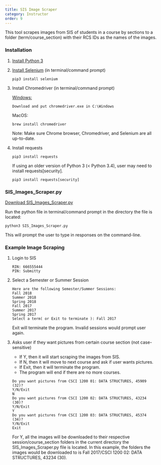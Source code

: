```yaml
---
title: SIS Image Scraper
category: Instructor
order: 9
---
```


This tool scrapes images from SIS of students in a course by sections to a folder
(term/course_section) with their RCS IDs as the names of the images.

### Installation
1.  [Install Python 3](https://www.python.org/downloads/)

2.  [Install Selenium](http://selenium-python.readthedocs.io/installation.html) (in terminal/command prompt)
    ```
    pip3 install selenium
    ```

3.  Install Chromedriver (in terminal/command prompt)

    [Windows:](https://sites.google.com/a/chromium.org/chromedriver/downloads)
    ```
    Download and put chromedriver.exe in C:\Windows
    ```
    MacOS:
    ```
    brew install chromedriver
    ```
    Note: Make sure Chrome browser, Chromedriver, and Selenium are all up-to-date.

4.  Install requests
    ```
    pip3 install requests
    ```
    If using an older version of Python 3 (< Python 3.4), user may need to install requests[security].
    ```
    pip3 install requests[security]
    ```

### SIS_Images_Scraper.py
[Download SIS_Images_Scraper.py](https://github.com/Submitty/InstructorTools)

Run the python file in terminal/command prompt in the directory the file is located:
```
python3 SIS_Images_Scraper.py
```
This will prompt the user to type in responses on the command-line.

### Example Image Scraping

1.  Login to SIS

    ```
    RIN: 666555444
    PIN: Submitty
    ```

2.  Select a Semester or Summer Session

    ```
    Here are the following Semester/Summer Sessions:
    Fall 2018
    Summer 2018
    Spring 2018
    Fall 2017
    Summer 2017
    Spring 2017
    Select a term( or Exit to terminate ): Fall 2017
    ```
    Exit will terminate the program. Invalid sessions would prompt user again.

3.  Asks user if they want pictures from certain course section (not case-sensitive)
    * If Y, then it will start scraping the images from SIS.
    * If N, then it will move to next course and ask if user wants pictures.
    * If Exit, then it will terminate the program.
    * The program will end if there are no more courses.
    ```
    Do you want pictures from CSCI 1200 01: DATA STRUCTURES, 45909 (32)?
    Y/N/Exit
    N
    Do you want pictures from CSCI 1200 02: DATA STRUCTURES, 43234 (30)?
    Y/N/Exit
    Y
    Do you want pictures from CSCI 1200 03: DATA STRUCTURES, 45374 (34)?
    Y/N/Exit
    Exit
    ```
    For Y, all the images will be downloaded to their respective session/course_section
    folders in the current directory the SIS_Images_Scraper.py file is located. In this example,
    the folders the images would be downloaded to is Fall 2017/CSCI 1200 02: DATA STRUCTURES, 43234 (30).

